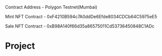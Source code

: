 Contract Address - Polygon Testnet(Mumbai)

Mint NFT Contract - 0xF4210B594c7A0ddDe6Efde8034CDCb64C5975eE5

Sale NFT Contract - 0xB98A140f66d35a86575011Cd53736450848C1ADc
# Project
